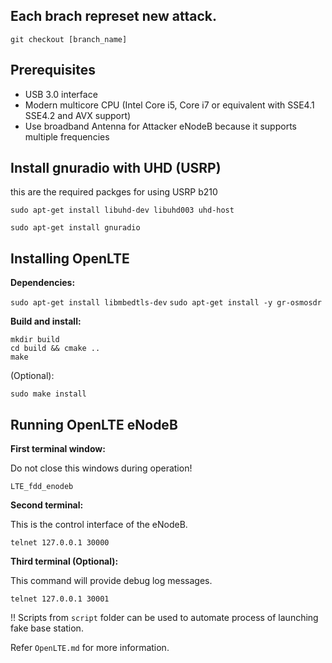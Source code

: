 ## Each brach represet new attack.
`git checkout [branch_name]`


## Prerequisites

- USB 3.0 interface
- Modern multicore CPU (Intel Core i5, Core i7 or equivalent with SSE4.1 SSE4.2 and AVX support)
- Use broadband Antenna for Attacker eNodeB because it supports multiple frequencies 

## Install gnuradio with UHD (USRP)
this are the required packges for using USRP b210

`sudo apt-get install libuhd-dev libuhd003 uhd-host`

`sudo apt-get install gnuradio`


## Installing OpenLTE

**Dependencies:**

`sudo apt-get install libmbedtls-dev`
`sudo apt-get install -y gr-osmosdr`


**Build and install:**

```
mkdir build
cd build && cmake ..
make
```

(Optional):

`sudo make install`

## Running OpenLTE eNodeB

**First terminal window:**

Do not close this windows during operation!

`LTE_fdd_enodeb`

**Second terminal:**

This is the control interface of the eNodeB.

`telnet 127.0.0.1 30000`

**Third terminal (Optional):**

This command will provide debug log messages.

`telnet 127.0.0.1 30001`

!! Scripts from ``script`` folder can be used to automate process of launching fake base station.




Refer ``OpenLTE.md`` for more information.
